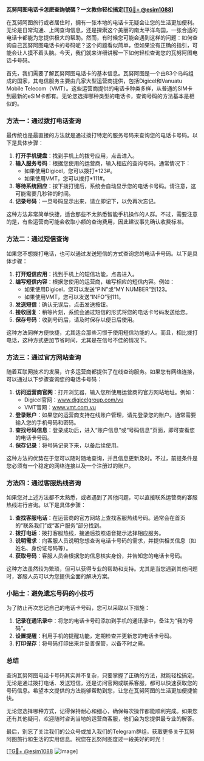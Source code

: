**瓦努阿图电话卡怎麽查詢號碼？一文教你轻松搞定[[TG💪+ @esim1088](https://t.me/s/esim1088)]**

在瓦努阿图旅行或者居住时，拥有一张本地的电话卡无疑会让您的生活更加便利。无论是日常沟通、上网查询信息，还是探索这个美丽的南太平洋岛国，一张合适的电话卡都能为您提供极大的帮助。然而，有时候您可能会遇到这样的问题：如何查询自己瓦努阿图电话卡的号码呢？这个问题看似简单，但如果没有正确的指引，可能会让人摸不着头脑。今天，我们就来详细讲解一下如何轻松查询您的瓦努阿图电话卡号码。

首先，我们需要了解瓦努阿图电话卡的基本信息。瓦努阿图是一个由83个岛屿组成的国家，其电信服务主要由几家大型运营商提供，包括Digicel和Vanuatu Mobile Telecom（VMT）。这些运营商提供的电话卡种类多样，从普通的SIM卡到最新的eSIM卡都有。无论您选择哪种类型的电话卡，查询号码的方法基本是相似的。

### 方法一：通过拨打电话查询

最传统也是最直接的方法就是通过拨打特定的服务号码来查询您的电话卡号码。以下是具体步骤：

1. **打开手机键盘**：找到手机上的拨号应用，点击进入。
2. **输入服务号码**：根据您使用的运营商，输入相应的查询号码。通常情况下：
   - 如果使用Digicel，您可以拨打*123#。
   - 如果使用VMT，您可以拨打*111#。
3. **等待系统回应**：按下拨打键后，系统会自动显示您的电话卡号码。请注意，这可能需要几秒钟的时间。
4. **记录号码**：一旦号码显示出来，请立即记下，以免再次忘记。

这种方法非常简单快捷，适合那些不太熟悉智能手机操作的人群。不过，需要注意的是，有些运营商可能会收取小额的查询费用，因此建议事先确认收费标准。

### 方法二：通过短信查询

如果您不想拨打电话，也可以通过发送短信的方式查询您的电话卡号码。以下是具体步骤：

1. **打开短信应用**：找到手机上的短信功能，点击进入。
2. **编写短信内容**：根据您使用的运营商，编写相应的短信内容。例如：
   - 如果使用Digicel，您可以发送“PIN”或“MY NUMBER”到123。
   - 如果使用VMT，您可以发送“INFO”到111。
3. **发送短信**：确认无误后，点击发送按钮。
4. **接收回复**：稍等片刻，系统会通过短信的形式将您的电话卡号码发送给您。
5. **保存号码**：收到号码后，请及时保存以便日后使用。

这种方法同样方便快捷，尤其适合那些习惯于使用短信功能的人。而且，相比拨打电话，这种方式更加节省时间，尤其是在信号不佳的情况下。

### 方法三：通过官方网站查询

随着互联网技术的发展，许多运营商都提供了在线查询服务。如果您有网络连接，可以通过以下步骤查询您的电话卡号码：

1. **访问运营商官网**：打开浏览器，输入您所使用运营商的官方网站地址。例如：
   - Digicel官网：www.digicelgroup.com/vu
   - VMT官网：www.vmt.com.vu
2. **登录账户**：如果您的运营商支持在线账户管理，请先登录您的账户。通常需要输入您的手机号码和密码。
3. **查找号码信息**：登录成功后，进入“账户信息”或“号码信息”页面，即可查看您的电话卡号码。
4. **保存记录**：将号码记录下来，以备后续使用。

这种方法的优势在于您可以随时随地查询，并且信息更新及时。不过，前提条件是您必须有一个稳定的网络连接以及一个注册过的账户。

### 方法四：通过客服热线咨询

如果您对上述方法都不太熟悉，或者遇到了其他问题，可以直接联系运营商的客服热线进行咨询。以下是具体步骤：

1. **查找客服电话**：在运营商的官方网站上查找客服热线号码。通常会在首页的“联系我们”或“客户服务”部分找到。
2. **拨打电话**：拨打客服热线，接通后按照语音提示选择相应服务。
3. **说明需求**：向客服人员说明您想查询电话卡号码的需求，并提供相关信息（如姓名、身份证号码等）。
4. **获取号码**：客服人员会根据您的信息核实身份，并告知您的电话卡号码。

这种方法虽然较为繁琐，但可以获得专业的帮助和支持。尤其是当您遇到其他问题时，客服人员可以为您提供全面的解决方案。

### 小贴士：避免遗忘号码的小技巧

为了防止再次忘记自己的电话卡号码，您可以采取以下措施：

1. **记录在通讯录中**：将您的电话卡号码添加到手机的通讯录中，备注为“我的号码”。
2. **设置提醒**：利用手机的提醒功能，定期检查并更新您的电话卡号码。
3. **打印保存**：将号码打印出来并妥善保管，以备不时之需。

### 总结

查询瓦努阿图电话卡号码其实并不复杂，只要掌握了正确的方法，就能轻松搞定。无论是通过拨打电话、发送短信，还是访问官网或联系客服，都可以快速获取您的号码信息。希望本文提供的方法能够帮助到您，让您在瓦努阿图的生活更加便捷愉快。

无论您选择哪种方式，记得保持耐心和细心，确保每次操作都能顺利完成。如果您还有其他疑问，欢迎随时咨询当地的运营商客服，他们会为您提供最专业的解答。

最后，别忘了关注我们的公众号或加入我们的Telegram群组，获取更多关于瓦努阿图旅行和生活的实用信息。祝您在瓦努阿图度过一段美好的时光！

[[TG💪+ @esim1088](https://t.me/s/esim1088) ![Image](https://i.postimg.cc/4NQfJmqS/Snipaste-2025-05-13-00-14-12.png)]
